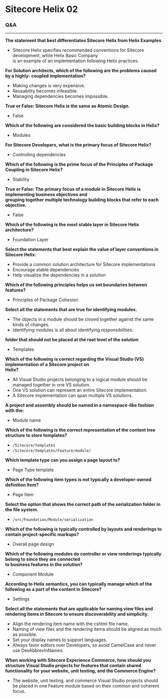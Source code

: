 # Sitecore Helix 02
### Q&A
---
**The statement that best differentiates Sitecore Helix from Helix Examples**
- Sitecore Helix specifies recommended conventions for Sitecore development, while Helix Basic Company <br>is an example of an implementation following Helix practices.

**For Solution architects, which of the following are the problems caused by a highly- coupled implementation?**
- Making changes is very expensive.
- Reusability becomes infeasible.
- Managing dependencies becomes impossible.

**True or False: Sitecore Helix is the same as Atomic Design.**
- False

**Which of the following are considered the basic building blocks in Helix?**
- Modules

**For Sitecore Developers, what is the primary focus of Sitecore Helix?**
- Controlling dependencies

**Which of the following is the prime focus of the Principles of Package Coupling in Sitecore Helix?**
- Stability

**True or False: The primary focus of a module in Sitecore Helix is implementing business objectives and <br>grouping together multiple technology building blocks that refer to each objective.**
- False

**Which of the following is the most stable layer in Sitecore Helix architecture?**
- Foundation Layer

**Select the statements that best explain the value of layer conventions in Sitecore Helix.**
- Provide a common solution architecture for Sitecore implementations
- Encourage stable dependencies
- Help visualize the dependencies in a solution

**Which of the following principles helps us set boundaries between features?**
- Principles of Package Cohesion

**Select all the statements that are true for identifying modules.**
- The objects in a module should be closed together against the same kinds of changes.
- Identifying modules is all about identifying responsibilities.

**folder that should not be placed at the root level of the solution**
- Templates

**Which of the following is correct regarding the Visual Studio (VS) implementation of a Sitecore project on <br>Helix?**
- All Visual Studio projects belonging to a logical module should be managed together in one VS solution.
- One VS solution can represent an entire Sitecore implementation.
- A Sitecore implementation can span multiple VS solutions.

**A project and assembly should be named in a namespace-like fashion with the:**
- Module name

**Which of the following is the correct representation of the content tree structure to store templates?**
- `/Sitecore/templates `
- `/Sitecore/templates/Feature/module/`

**Which template type can you assign a page layout to?**
- Page Type template

**Which of the following item types is not typically a developer-owned definition Item?**
- Page Item

**Select the option that shows the correct path of the serialization folder in the file system.**
- `/src/Foundation/Module/serialization`

**Which of the following is typically controlled by layouts and renderings to contain project-specific markups?**
- Overall page design

**Which of the following modules do controller or view renderings typically belong to since they are connected <br>to business features in the solution?**
- Component Module

**According to Helix semantics, you can typically manage which of the following as a part of the content in Sitecore?**
- Settings

**Select all the statements that are applicable for naming view files and rendering items in Sitecore to ensure discoverability and simplicity.**
- Align the rendering item name with the cshtml file name.
- Naming of view files and the rendering items should be aligned as much as possible.
- Set your display names to support languages.
- Always favor editors over Developers, so avoid CamelCase and never use DevAbbrevInNames.

**When working with Sitecore Experience Commerce, how should you structure Visual Studio projects for features that contain shared functionality for your website, unit testing, and the Commerce Engine?**
- The website, unit testing, and commerce Visual Studio projects should be placed in one Feature module based on their common and coherent focus.